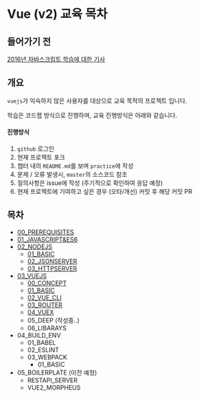 # Vue (v2) 교육 목차

## 들어가기 전

[2016년 자바스크립트 학습에 대한 기사](https://hackernoon.com/how-it-feels-to-learn-javascript-in-2016-d3a717dd577f)

## 개요

`vuejs`가 익숙하지 않은 사용자를 대상으로 교육 목적의 프로젝트 입니다.

학습은 코드랩 방식으로 진행하며, 교육 진행방식은 아래와 같습니다.

#### 진행방식

1. `github` 로그인
2. 현재 프로젝트 포크
3. 챕터 내의 `README.md`를 보며 `practice`에 작성
4. 문제 / 오류 발생시, `master`의 소스코드 참조
5. 질의사항은 issue에 작성 (주기적으로 확인하여 응답 예정)
6. 현재 프로젝트에 기여하고 싶은 경우 (오타/개선) 커밋 후 해당 커밋 PR

## 목차

- [00_PREREQUISITES](https://github.com/yb-k/edu-codelab/tree/main/00_PREREQUISITES)
- [01_JAVASCRIPT&ES6](https://github.com/yb-k/edu-codelab/tree/main/01_JAVASCRIPT%26ES6)
- [02_NODEJS](https://github.com/yb-k/edu-codelab/tree/main/02_NODEJS)
  - [01_BASIC](https://github.com/yb-k/edu-codelab/tree/main/02_NODEJS/01_BASIC)
  - [02_JSONSERVER](https://github.com/yb-k/edu-codelab/tree/main/02_NODEJS/02_JSONSERVER)
  - [03_HTTPSERVER](https://github.com/yb-k/edu-codelab/tree/main/02_NODEJS/03_HTTPSERVER)
- [03_VUEJS](https://github.com/yb-k/edu-codelab/tree/main/03_VUEJS)
  - [00_CONCEPT](https://github.com/yb-k/edu-codelab/tree/main/03_VUEJS/00_CONCEPT)
  - [01_BASIC](https://github.com/yb-k/edu-codelab/tree/main/03_VUEJS/01_BASIC)
  - [02_VUE_CLI](https://github.com/yb-k/edu-codelab/tree/main/03_VUEJS/02_VUE_CLI)
  - [03_ROUTER](https://github.com/yb-k/edu-codelab/tree/main/03_VUEJS/03_ROUTER)
  - [04_VUEX](https://github.com/yb-k/edu-codelab/tree/main/03_VUEJS/04_VUEX)
  - 05_DEEP (작성중..)
  - 06_LIBARAYS
- 04_BUILD_ENV
  - 01_BABEL
  - 02_ESLINT
  - 03_WEBPACK
    - 01_BASIC
- 05_BOILERPLATE (이전 예정)
  - RESTAPI_SERVER
  - VUE2_MORPHEUS
